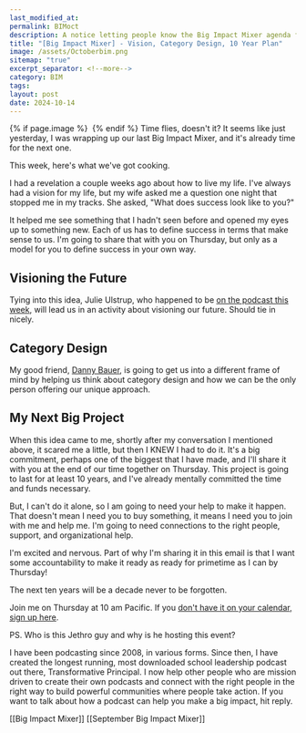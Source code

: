 ```yaml
---
last_modified_at: 
permalink: BIMoct
description: A notice letting people know the Big Impact Mixer agenda for this Thursday.
title: "[Big Impact Mixer] - Vision, Category Design, 10 Year Plan"
image: /assets/Octoberbim.png
sitemap: "true"
excerpt_separator: <!--more-->
category: BIM
tags: 
layout: post
date: 2024-10-14
---
```



{% if page.image %} <img src="{{ page.image }}" alt=""> {% endif %}
Time flies, doesn't it? It seems like just yesterday, I was wrapping up our last Big Impact Mixer, and it's already time for the next one. 

This week, here's what we've got cooking. 

I had a revelation a couple weeks ago about how to live my life. I've always had a vision for my life, but my wife asked me a question one night that stopped me in my tracks. She asked, "What does success look like to you?"

It helped me see something that I hadn't seen before and opened my eyes up to something new. Each of us has to define success in terms that make sense to us. I'm going to share that with you on Thursday, but only as a model for you to define success in your own way. 

## Visioning the Future
Tying into this idea, Julie Ulstrup, who happened to be [on the podcast this week](https://transformativeprincipal.org/s13/631), will lead us in an activity about visioning our future. Should tie in nicely. 

## Category Design
My good friend, [Danny Bauer](https://www.edupreneur.ing), is going to get us into a different frame of mind by helping us think about category design and how we can be the only person offering our unique approach. 

## My Next Big Project
When this idea came to me, shortly after my conversation I mentioned above, it scared me a little, but then I KNEW I had to do it. It's a big commitment, perhaps one of the biggest that I have made, and I'll share it with you at the end of our time together on Thursday. This project is going to last for at least 10 years, and I've already mentally committed the time and funds necessary. 

But, I can't do it alone, so I am going to need your help to make it happen. That doesn't mean I need you to buy something, it means I need you to join with me and help me. I'm going to need connections to the right people, support, and organizational help. 

I'm excited and nervous. Part of why I'm sharing it in this email is that I want some accountability to make it ready as ready for primetime as I can by Thursday! 

The next ten years will be a decade never to be forgotten.

Join me on Thursday at 10 am Pacific. If you [don't have it on your calendar, sign up here](https://bigimpactmixer.com). 

PS. Who is this Jethro guy and why is he hosting this event? 

I have been podcasting since 2008, in various forms. Since then, I have created the longest running, most downloaded school leadership podcast out there, Transformative Principal. I now help other people who are mission driven to create their own podcasts and connect with the right people in the right way to build powerful communities where people take action. If you want to talk about how a podcast can help you make a big impact, hit reply. 


[[Big Impact Mixer]]
[[September Big Impact Mixer]]